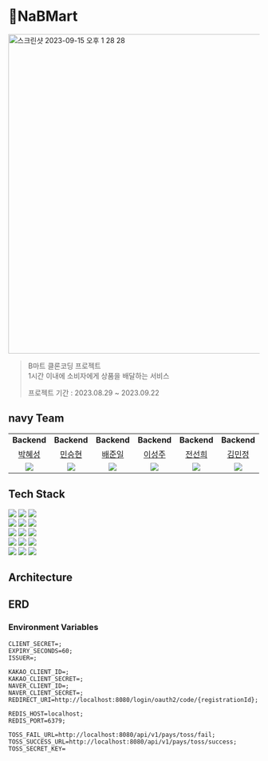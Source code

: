 # 🛒NaBMart

<img width="640" alt="스크린샷 2023-09-15 오후 1 28 28" src="https://github.com/prgrms-be-devcourse/BE-04-NaBMart/assets/97938489/0115f57b-e531-46fd-8a7a-7c77d3095f71">

> B마트 클론코딩 프로젝트<br>
> 1시간 이내에 소비자에게 상품을 배달하는 서비스
> 
> 프로젝트 기간 : 2023.08.29 ~ 2023.09.22
## navy Team

<table>
    <tr align="center">
        <td><B>Backend</B></td>
        <td><B>Backend</B></td>
        <td><B>Backend</B></td>
        <td><B>Backend</B></td>
        <td><B>Backend</B></td>
        <td><B>Backend</B></td>
    </tr>
    <tr align="center">
        <td><a href="https://github.com/hseong3243">박혜성</a></td>
        <td><a href="https://github.com/seongHyun-Min">민승현</a></td>
        <td><a href="https://github.com/bjo6300">배준일</a></td>
        <td><a href="https://github.com/Seongju-Lee">이성주</a></td>
        <td><a href="https://github.com/funnysunny08">전선희</a></td>
        <td><a href="https://github.com/pushedrumex">김민정</a></td>
    </tr>
    <tr align="center">
        <td>
            <img src="https://github.com/hseong3243.png?size=100">
        </td>
        <td>
            <img src="https://github.com/seongHyun-Min.png?size=100">
        </td>
        <td>
            <img src="https://github.com/bjo6300.png?size=100">
        </td>
        <td>
            <img src="https://github.com/Seongju-Lee.png?size=100">
        </td>
        <td>
            <img src="https://github.com/funnysunny08.png?size=100">
        </td>
        <td>
            <img src="https://github.com/pushedrumex.png?size=100">
        </td>
    </tr>
</table>

## Tech Stack
<div align="left">
<div>
<img src="https://img.shields.io/badge/Java-007396?style=flat-square&logo=Java&logoColor=white">
<img src="https://img.shields.io/badge/Spring%20Boot-6DB33F?style=flat-square&logo=Spring-Boot&logoColor=white">
<img src="https://img.shields.io/badge/Gradle-02303A?style=flat-square&logo=Gradle&logoColor=white">
</div>

<div>
<img src="https://img.shields.io/badge/Spring%20Data%20JPA-6DB33F?style=flat-square&logo=Spring-Data-JPA&logoColor=white">
<img src="https://img.shields.io/badge/Spring%20Security-6DB33F?style=flat-square&logo=Spring-Security&logoColor=white">
<img src="https://img.shields.io/badge/JWT-000000?style=flat-square&logo=JSON-Web-Tokens&logoColor=white">
</div>

<div>
<img src="https://img.shields.io/badge/OAuth%202.0-3EA0F6?style=flat-square&logo=OAuth&logoColor=white">
<img src="https://img.shields.io/badge/MySQL-4479A1?style=flat-square&logo=MySQL&logoColor=white">
<img src="https://img.shields.io/badge/Redis-D62124?style=flat-square&logo=Redis&logoColor=white">
</div>

<div>
<img src="https://img.shields.io/badge/JUnit%205-25A162?style=flat-square&logo=JUnit&logoColor=white">
<img src="https://img.shields.io/badge/RestDocs-2496ED?style=flat-square&logo=Swagger&logoColor=white">
<img src="https://img.shields.io/badge/Docker-2496ED?style=flat-square&logo=Docker&logoColor=white">
</div>

<div>
<img src="https://img.shields.io/badge/GitHub%20Actions-2088FF?style=flat-square&logo=GitHub-Actions&logoColor=white">
<img src="https://img.shields.io/badge/QueryDSL-009630?style=flat-square&logo=Gradle&logoColor=white">
<img src="https://img.shields.io/badge/JMeter-D22128?style=flat-square&logo=Apache-JMeter&logoColor=white">
</div>
</div>

## Architecture

## ERD

### Environment Variables
```
CLIENT_SECRET=;
EXPIRY_SECONDS=60;
ISSUER=;

KAKAO_CLIENT_ID=;
KAKAO_CLIENT_SECRET=;
NAVER_CLIENT_ID=;
NAVER_CLIENT_SECRET=;
REDIRECT_URI=http://localhost:8080/login/oauth2/code/{registrationId};

REDIS_HOST=localhost;
REDIS_PORT=6379;

TOSS_FAIL_URL=http://localhost:8080/api/v1/pays/toss/fail;
TOSS_SUCCESS_URL=http://localhost:8080/api/v1/pays/toss/success;
TOSS_SECRET_KEY=
```
